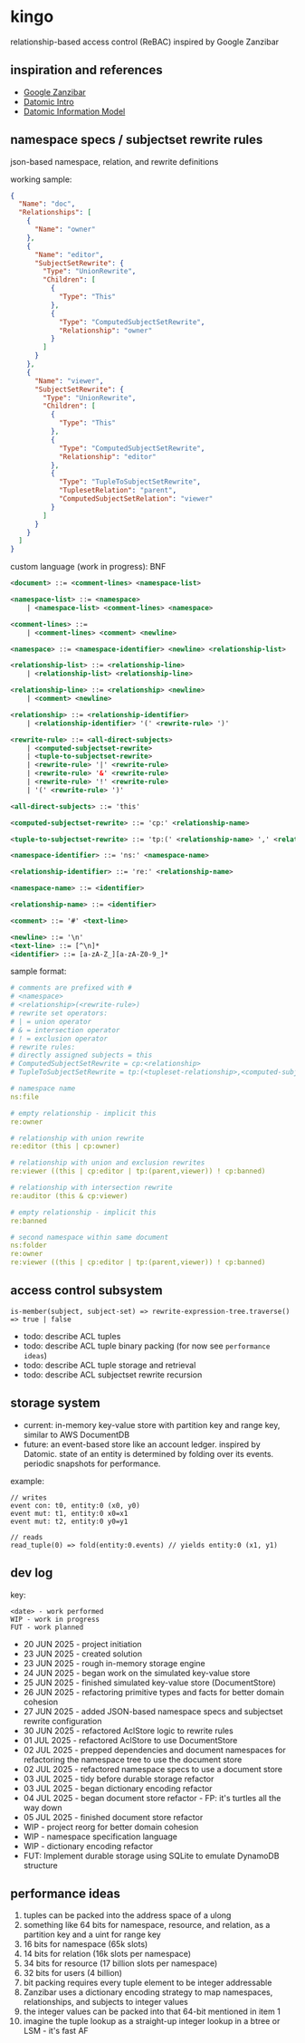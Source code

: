 # kingo
relationship-based access control (ReBAC) inspired by Google Zanzibar

## inspiration and references
- [Google Zanzibar](https://research.google/pubs/zanzibar-googles-consistent-global-authorization-system/)
- [Datomic Intro](https://www.youtube.com/watch?v=Cym4TZwTCNU)
- [Datomic Information Model](https://www.infoq.com/articles/Datomic-Information-Model/)

## namespace specs / subjectset rewrite rules
json-based namespace, relation, and rewrite definitions

working sample:
```json
{
  "Name": "doc",
  "Relationships": [
    {
      "Name": "owner"
    },
    {
      "Name": "editor",
      "SubjectSetRewrite": {
        "Type": "UnionRewrite",
        "Children": [
          {
            "Type": "This"
          },
          {
            "Type": "ComputedSubjectSetRewrite",
            "Relationship": "owner"
          }
        ]
      }
    },
    {
      "Name": "viewer",
      "SubjectSetRewrite": {
        "Type": "UnionRewrite",
        "Children": [
          {
            "Type": "This"
          },
          {
            "Type": "ComputedSubjectSetRewrite",
            "Relationship": "editor"
          },
          {
            "Type": "TupleToSubjectSetRewrite",
            "TuplesetRelation": "parent",
            "ComputedSubjectSetRelation": "viewer"
          }
        ]
      }
    }
  ]
}
```

custom language (work in progress):
BNF
```xml
<document> ::= <comment-lines> <namespace-list>

<namespace-list> ::= <namespace>
    | <namespace-list> <comment-lines> <namespace>

<comment-lines> ::= 
    | <comment-lines> <comment> <newline>

<namespace> ::= <namespace-identifier> <newline> <relationship-list>

<relationship-list> ::= <relationship-line>
    | <relationship-list> <relationship-line>

<relationship-line> ::= <relationship> <newline>
    | <comment> <newline>

<relationship> ::= <relationship-identifier>
    | <relationship-identifier> '(' <rewrite-rule> ')'

<rewrite-rule> ::= <all-direct-subjects>
    | <computed-subjectset-rewrite>
    | <tuple-to-subjectset-rewrite>
    | <rewrite-rule> '|' <rewrite-rule>
    | <rewrite-rule> '&' <rewrite-rule>
    | <rewrite-rule> '!' <rewrite-rule>
    | '(' <rewrite-rule> ')'

<all-direct-subjects> ::= 'this'

<computed-subjectset-rewrite> ::= 'cp:' <relationship-name>

<tuple-to-subjectset-rewrite> ::= 'tp:(' <relationship-name> ',' <relationship-name> ')'

<namespace-identifier> ::= 'ns:' <namespace-name>

<relationship-identifier> ::= 're:' <relationship-name>

<namespace-name> ::= <identifier>

<relationship-name> ::= <identifier>

<comment> ::= '#' <text-line>

<newline> ::= '\n'
<text-line> ::= [^\n]*
<identifier> ::= [a-zA-Z_][a-zA-Z0-9_]*
```

sample format:
```yaml
# comments are prefixed with #
# <namespace>
# <relationship>(<rewrite-rule>)
# rewrite set operators:
# | = union operator
# & = intersection operator
# ! = exclusion operator
# rewrite rules:
# directly assigned subjects = this
# ComputedSubjectSetRewrite = cp:<relationship>
# TupleToSubjectSetRewrite = tp:(<tupleset-relationship>,<computed-subjectset-relationship>)

# namespace name
ns:file

# empty relationship - implicit this
re:owner 

# relationship with union rewrite
re:editor (this | cp:owner) 

# relationship with union and exclusion rewrites
re:viewer ((this | cp:editor | tp:(parent,viewer)) ! cp:banned) 

# relationship with intersection rewrite
re:auditor (this & cp:viewer) 

# empty relationship - implicit this
re:banned 

# second namespace within same document
ns:folder
re:owner 
re:viewer ((this | cp:editor | tp:(parent,viewer)) ! cp:banned) 
```

## access control subsystem
`is-member(subject, subject-set) => rewrite-expression-tree.traverse() => true | false`
- todo: describe ACL tuples 
- todo: describe ACL tuple binary packing (for now see `performance ideas`)
- todo: describe ACL tuple storage and retrieval
- todo: describe ACL subjectset rewrite recursion 

## storage system
- current: in-memory key-value store with partition key and range key, similar to AWS DocumentDB
- future: an event-based store like an account ledger. inspired by Datomic. state of an entity is determined by folding over its events. periodic snapshots for performance.

example: 
```
// writes
event con: t0, entity:0 (x0, y0)
event mut: t1, entity:0 x0=x1
event mut: t2, entity:0 y0=y1

// reads
read_tuple(0) => fold(entity:0.events) // yields entity:0 (x1, y1)
 ```

## dev log

key:
```
<date> - work performed
WIP - work in progress
FUT - work planned
```

- 20 JUN 2025 - project initiation
- 23 JUN 2025 - created solution
- 23 JUN 2025 - rough in-memory storage engine
- 24 JUN 2025 - began work on the simulated key-value store
- 25 JUN 2025 - finished simulated key-value store (DocumentStore)
- 26 JUN 2025 - refactoring primitive types and facts for better domain cohesion
- 27 JUN 2025 - added JSON-based namespace specs and subjectset rewrite configuration 
- 30 JUN 2025 - refactored AclStore logic to rewrite rules
- 01 JUL 2025 - refactored AclStore to use DocumentStore
- 02 JUL 2025 - prepped dependencies and document namespaces for refactoring the namespace tree to use the document store
- 02 JUL 2025 - refactored namespace specs to use a document store
- 03 JUL 2025 - tidy before durable storage refactor
- 03 JUL 2025 - began dictionary encoding refactor
- 04 JUL 2025 - began document store refactor - FP: it's turtles all the way down
- 05 JUL 2025 - finished document store refactor
- WIP - project reorg for better domain cohesion
- WIP - namespace specification language
- WIP - dictionary encoding refactor
- FUT: Implement durable storage using SQLite to emulate DynamoDB structure

## performance ideas
1. tuples can be packed into the address space of a ulong 
1. something like 64 bits for namespace, resource, and relation, as a partition key and a uint for range key
1. 16 bits for namespace (65k slots)
1. 14 bits for relation (16k slots per namespace)
1. 34 bits for resource (17 billion slots per namespace)
1. 32 bits for users (4 billion)
1. bit packing requires every tuple element to be integer addressable
1. Zanzibar uses a dictionary encoding strategy to map namespaces, relationships, and subjects to integer values
1. the integer values can be packed into that 64-bit mentioned in item 1
1. imagine the tuple lookup as a straight-up integer lookup in a btree or LSM - it's fast AF
